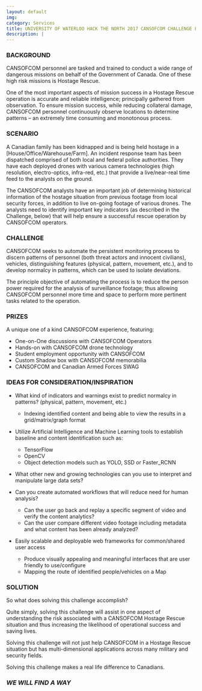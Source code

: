 ```yaml
---
layout: default
img:
category: Services
title: UNIVERSITY OF WATERLOO HACK THE NORTH 2017 CANSOFCOM CHALLENGE FRAMEWORK 
description: |
---
```

  
### BACKGROUND
 
CANSOFCOM personnel are tasked and trained to conduct a wide range of dangerous missions on behalf of the Government of Canada.  One of these high risk missions is Hostage Rescue. 

One of the most important aspects of mission success in a Hostage Rescue operation is accurate and reliable intelligence; principally gathered from observation.  To ensure mission success, while reducing collateral damage, CANSOFCOM personnel continuously observe locations to determine patterns – an extremely time consuming and monotonous process.
  
### SCENARIO

A Canadian family has been kidnapped and is being held hostage in a [House/Office/Warehouse/Farm]. An incident response team has been dispatched comprised of both local and federal police authorities. They have each deployed drones with various camera technologies (high resolution, electro-optics, infra-red, etc.) that provide a live/near-real time feed to the analysts on the ground. 

The CANSOFCOM analysts have an important job of determining historical information of the hostage situation from previous footage from local security forces, in addition to live on-going footage of various drones. The analysts need to identify important key indicators (as described in the Challenge, below) that will help ensure a successful rescue operation by CANSOFCOM operators.
  
### CHALLENGE

CANSOFCOM seeks to automate the persistent monitoring process to discern patterns of personnel (both threat actors and innocent civilians), vehicles, distinguishing features (physical, pattern, movement, etc.), and to develop normalcy in patterns, which can be used to isolate deviations.  

The principle objective of automating the process is to reduce the person power required for the analysis of surveillance footage; thus allowing CANSOFCOM personnel more time and space to perform more pertinent tasks related to the operation.
  
### PRIZES

A unique one of a kind CANSOFCOM experience, featuring:
+ One-on-One discussions with CANSOFCOM Operators
+ Hands-on with CANSOFCOM drone technology
+ Student employment opportunity with CANSOFCOM
+ Custom Shadow box with CANSOFCOM memorabilia
+ CANSOFCOM and Canadian Armed Forces SWAG
  
### IDEAS FOR CONSIDERATION/INSPIRATION 

+ What kind of indicators and warnings exist to predict normalcy in patterns? (physical, pattern, movement, etc.)
	- Indexing identified content and being able to view the results in a grid/matrix/graph format

+ Utilize Artificial Intelligence and Machine Learning tools to establish baseline and content identification such as:
	- TensorFlow
	- OpenCV
	- Object detection models such as YOLO, SSD or Faster_RCNN

+ What other new and growing technologies can you use to interpret and manipulate large data sets?

+ Can you create automated workflows that will reduce need for human analysis?
	- Can the user go back and replay a specific segment of video and verify the content analytics?
	- Can the user compare different video footage including metadata and what content has been already analyzed?

+ Easily scalable and deployable web frameworks for common/shared user access
	- Produce visually appealing and meaningful interfaces that are user friendly to use/configure
	- Mapping the route of identified people/vehicles on a Map
  
### SOLUTION

So what does solving this challenge accomplish? 

Quite simply, solving this challenge will assist in one aspect of understanding the risk associated with a CANSOFCOM Hostage Rescue situation and thus increasing the likelihood of operational success and saving lives.

Solving this challenge will not just help CANSOFCOM in a Hostage Rescue situation but has multi-dimensional applications across many military and security fields. 

Solving this challenge makes a real life difference to Canadians. 

### _WE WILL FIND A WAY_
